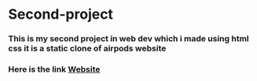 # Second-project
<h3>This is my second project in web dev which i made using html css it is a static clone of airpods website</h3>
<h3>Here is the link <a href="https://airpodsclone.netlify.app/" target="_blank">Website</a></h3>
